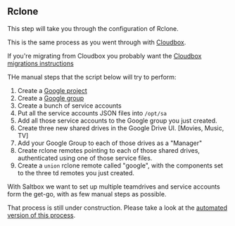 ## Rclone
This step will take you through the configuration of Rclone.

This is the same process as you went through with [Cloudbox](https://github.com/Cloudbox/Cloudbox/wiki/Install%3A-Rclone).

If you're migrating from Cloudbox you probably want the [Cloudbox migrations instructions](https://docs.saltbox.dev/community/guides/cloudbox/)

THe manual steps that the script below will try to perform:
1. Create a [Google project](https://docs.saltbox.dev/reference/google-project-setup/)
1. Create a [Google group](https://docs.saltbox.dev/reference/google-group-setup/)
1. Create a bunch of service accounts
1. Put all the service accounts JSON files into `/opt/sa`
1. Add all those service accounts to the Google group you just created.
1. Create three new shared drives in the Google Drive UI. [Movies, Music, TV]
1. Add your Google Group to each of those drives as a "Manager"
1. Create rclone remotes pointing to each of those shared drives, authenticated using one of those service files.
1. Create a `union` rclone remote called "google", with the components set to the three td remotes you just created.

With Saltbox we want to set up multiple teamdrives and service accounts form the get-go, with as few manual steps as possible.

That process is still under construction.  Please take a look at the [automated version of this process](../reference/safire.md).

